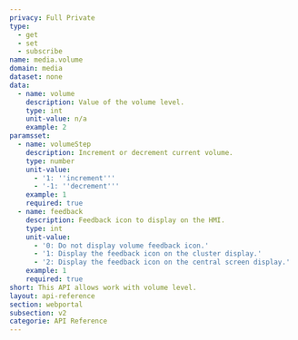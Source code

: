 ```yaml
---
privacy: Full Private
type:
  - get
  - set
  - subscribe
name: media.volume
domain: media
dataset: none
data:
  - name: volume
    description: Value of the volume level.
    type: int
    unit-value: n/a
    example: 2
paramsset:
  - name: volumeStep
    description: Increment or decrement current volume.
    type: number
    unit-value:
      - '1: ''increment'''
      - '-1: ''decrement'''
    example: 1
    required: true
  - name: feedback
    description: Feedback icon to display on the HMI.
    type: int
    unit-value:
      - '0: Do not display volume feedback icon.'
      - '1: Display the feedback icon on the cluster display.'
      - '2: Display the feedback icon on the central screen display.'
    example: 1
    required: true
short: This API allows work with volume level.
layout: api-reference
section: webportal
subsection: v2
categorie: API Reference
---
```


